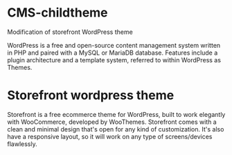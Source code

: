 # CMS-childtheme
Modification of storefront WordPress theme

WordPress is a free and open-source content management system written in PHP and paired with a MySQL or MariaDB database. Features include a plugin architecture and a template system, referred to within WordPress as Themes.

# Storefront wordpress theme
Storefront is a free ecommerce theme for WordPress, built to work elegantly with WooCommerce, developed by WooThemes. Storefront comes with a clean and minimal design that's open for any kind of customization. It's also have a responsive layout, so it will work on any type of screens/devices flawlessly.
